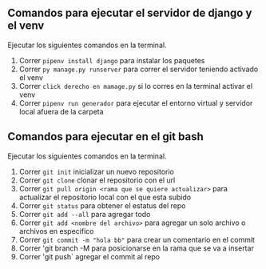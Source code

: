 ## Comandos para ejecutar el servidor de django y el venv
Ejecutar los siguientes comandos en la terminal.

1. Correr `pipenv install django` para instalar los paquetes 
2. Correr `py manage.py runserver` para correr el servidor teniendo activado el venv
3. Correr `click derecho en mamage.py` si lo corres en la terminal activar el venv 
4. Correr `pipenv run generador` para ejecutar el entorno virtual y servidor local afuera de la carpeta 

## Comandos para ejecutar en el git bash
Ejecutar los siguientes comandos en la terminal.

1. Correr `git init` inicializar un nuevo repositorio 
2. Correr `git clone` clonar el repositorio con el url
3. Correr `git pull origin <rama que se quiere actualizar>` para actualizar el repositorio local con el que esta subido 
4. Correr `git status` para obtener el estatus del repo
5. Correr `git add --all` para agregar todo
6. Correr `git add <nombre del archivo>` para agregar un solo archivo o archivos en especifico
7. Correr `git commit -m "hola bb"` para crear un comentario en el commit 
8. Correr 'git branch -M <nombre de la rama> para posicionarse en la rama que se va a insertar
9. Correr 'git push` agregar el commit al repo
